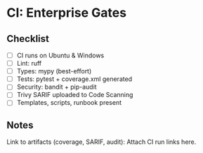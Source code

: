# CI: Enterprise Gates

## Checklist
- [ ] CI runs on Ubuntu & Windows
- [ ] Lint: ruff
- [ ] Types: mypy (best-effort)
- [ ] Tests: pytest + coverage.xml generated
- [ ] Security: bandit + pip-audit
- [ ] Trivy SARIF uploaded to Code Scanning
- [ ] Templates, scripts, runbook present

## Notes
Link to artifacts (coverage, SARIF, audit): Attach CI run links here.

